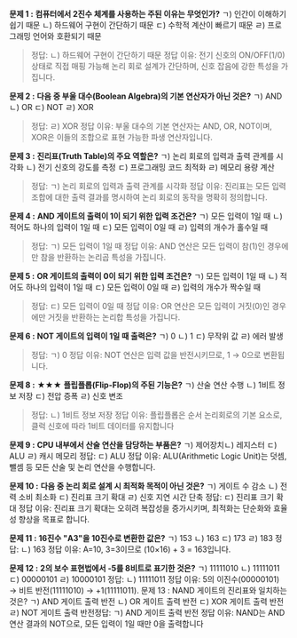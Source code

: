 **문제 1 :**
**컴퓨터에서 2진수 체계를 사용하는 주된 이유는 무엇인가?**
ㄱ) 인간이 이해하기 쉽기 때문
ㄴ) 하드웨어 구현이 간단하기 때문
ㄷ) 수학적 계산이 빠르기 때문
ㄹ) 프로그래밍 언어와 호환되기 때문

> 정답: ㄴ) 하드웨어 구현이 간단하기 때문
> 정답 이유: 전기 신호의 ON/OFF(1/0) 상태로 직접 매핑 가능해 논리 회로 설계가 간단하며, 신호 잡음에 강한 특성을 가집니다. 

**문제 2 :**
**다음 중 부울 대수(Boolean Algebra)의 기본 연산자가 아닌 것은?**
ㄱ) AND
ㄴ) OR
ㄷ) NOT
ㄹ) XOR

> 정답: ㄹ) XOR
> 정답 이유: 부울 대수의 기본 연산자는 AND, OR, NOT이며,
> XOR은 이들의 조합으로 표현 가능한 파생 연산자입니다. 

**문제 3 :**
**진리표(Truth Table)의 주요 역할은?**
ㄱ) 논리 회로의 입력과 출력 관계를 시각화
ㄴ) 전기 신호의 강도를 측정
ㄷ) 프로그래밍 코드 최적화
ㄹ) 메모리 용량 계산

> 정답: ㄱ) 논리 회로의 입력과 출력 관계를 시각화
> 정답 이유: 진리표는 모든 입력 조합에 대한 출력 결과를 명시하여 논리 회로의 동작을 명확히 정의합니다. 

**문제 4 :**
**AND 게이트의 출력이 1이 되기 위한 입력 조건은?**
ㄱ) 모든 입력이 1일 때
ㄴ) 적어도 하나의 입력이 1일 때
ㄷ) 모든 입력이 0일 때
ㄹ) 입력의 개수가 홀수일 때

> 정답: ㄱ) 모든 입력이 1일 때
> 정답 이유: AND 연산은 모든 입력이 참(1)인 경우에만 참을 반환하는 논리곱 특성을 가집니다. 

**문제 5 :**
**OR 게이트의 출력이 0이 되기 위한 입력 조건은?**
ㄱ) 모든 입력이 1일 때
ㄴ) 적어도 하나의 입력이 1일 때
ㄷ) 모든 입력이 0일 때
ㄹ) 입력의 개수가 짝수일 때

> 정답: ㄷ) 모든 입력이 0일 때
> 정답 이유: OR 연산은 모든 입력이 거짓(0)인 경우에만 거짓을 반환하는 논리합 특성을 가집니다. 

**문제 6 :**
**NOT 게이트의 입력이 1일 때 출력은?**
ㄱ) 0
ㄴ) 1
ㄷ) 무작위 값
ㄹ) 에러 발생

> 정답: ㄱ) 0
> 정답 이유: NOT 연산은 입력 값을 반전시키므로, 1 → 0으로 변환됩니다.

**문제 8 :** ★★★
**플립플롭(Flip-Flop)의 주된 기능은?**
ㄱ) 산술 연산 수행
ㄴ) 1비트 정보 저장
ㄷ) 전압 증폭
ㄹ) 신호 변조

> 정답: ㄴ) 1비트 정보 저장
> 정답 이유: 플립플롭은 순서 논리회로의 기본 요소로, 클럭 신호에 따라 1비트 데이터를 유지합니다

**문제 9 :**
**CPU 내부에서 산술 연산을 담당하는 부품은?**
ㄱ) 제어장치ㄴ) 레지스터
ㄷ) ALU
ㄹ) 캐시 메모리
정답: ㄷ) ALU
정답 이유: ALU(Arithmetic Logic Unit)는 덧셈, 뺄셈 등 모든 산술 및 논리 연산을 수행합니다. 

**문제 10 :**
**다음 중 논리 회로 설계 시 최적화 목적이 아닌 것은?**
ㄱ) 게이트 수 감소
ㄴ) 전력 소비 최소화
ㄷ) 진리표 크기 확대
ㄹ) 신호 지연 시간 단축
정답: ㄷ) 진리표 크기 확대
정답 이유: 진리표 크기 확대는 오히려 복잡성을 증가시키며, 최적화는 단순화와 효율성 향상을 목표로 합니다. 

**문제 11 :**
**16진수 "A3"을 10진수로 변환한 값은?**
ㄱ) 153
ㄴ) 163
ㄷ) 173
ㄹ) 183
정답: ㄴ) 163
정답 이유: A=10, 3=3이므로 (10×16) + 3 = 163입니다. 

**문제 12 :**
**2의 보수 표현법에서 -5를 8비트로 표기한 것은?**
ㄱ) 11111010
ㄴ) 11111011
ㄷ) 00000101
ㄹ) 10000101
정답: ㄴ) 11111011
정답 이유: 5의 이진수(00000101) → 비트 반전(11111010) → +1(11111011).
문제 13 :
NAND 게이트의 진리표와 일치하는 것은?
ㄱ) AND 게이트 출력 반전
ㄴ) OR 게이트 출력 반전
ㄷ) XOR 게이트 출력 반전
ㄹ) NOT 게이트 출력 반전정답: ㄱ) AND 게이트 출력 반전
정답 이유: NAND는 AND 연산 결과의 NOT으로, 모든 입력이 1일 때만 0을 출력합니다